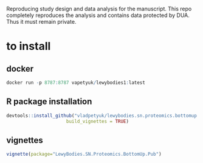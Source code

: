 Reproducing study design and data analysis for the manuscript.
This repo completely reproduces the analysis and contains data protected by DUA.
Thus it must remain private.


# to install

## docker
```r
docker run -p 8787:8787 vapetyuk/lewybodies1:latest
```

## R package installation
```r
devtools::install_github("vladpetyuk/lewybodies.sn.proteomics.bottomup.pub.git", 
                      build_vignettes = TRUE)
```                      

## vignettes
```r
vignette(package="LewyBodies.SN.Proteomics.BottomUp.Pub")
```